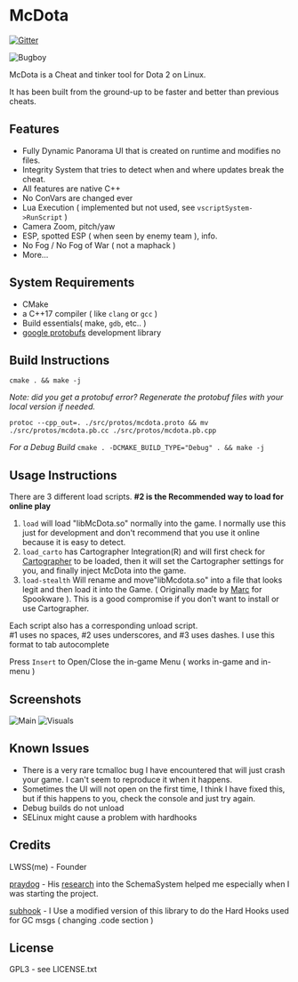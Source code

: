 # McDota 

[![Gitter](https://badges.gitter.im/McDota/community.svg)](https://gitter.im/McDota/community?utm_source=badge&utm_medium=badge&utm_campaign=pr-badge)

![Bugboy](https://i.imgur.com/qC9hz14.png)

McDota is a Cheat and tinker tool for Dota 2 on Linux.

It has been built from the ground-up to be faster and better than previous cheats.

## Features
* Fully Dynamic Panorama UI that is created on runtime and modifies no files.
* Integrity System that tries to detect when and where updates break the cheat.
* All features are native C++
* No ConVars are changed ever
* Lua Execution ( implemented but not used, see `vscriptSystem->RunScript` )
* Camera Zoom, pitch/yaw
* ESP, spotted ESP ( when seen by enemy team ), info.
* No Fog / No Fog of War ( not a maphack )
* More...
## System Requirements
* CMake
* a C++17 compiler ( like `clang` or `gcc` )
* Build essentials( make, `gdb`, etc.. )
* [google protobufs](https://github.com/protocolbuffers/protobuf) development library
## Build Instructions
`cmake . && make -j`

*Note: did you get a protobuf error? Regenerate the protobuf files with your local version if needed.*

`protoc --cpp_out=. ./src/protos/mcdota.proto && mv ./src/protos/mcdota.pb.cc ./src/protos/mcdota.pb.cpp`

*For a Debug Build*
`cmake . -DCMAKE_BUILD_TYPE="Debug" . && make -j`

## Usage Instructions
There are 3 different load scripts.
 **#2 is the Recommended way to load for online play**


 1. `load` will load "libMcDota.so" normally into the game. I normally use this just for development and don't recommend that you use it online because it is easy to detect.
 2. `load_carto` has Cartographer Integration(R) and will first check for [Cartographer](https://github.com/LWSS/Cartographer) to be loaded, then it will set the Cartographer settings for you, and finally inject McDota into the game. 
 3. `load-stealth` Will rename and move"libMcdota.so" into a file that looks legit and then load it into the Game. ( Originally made by [Marc](https://github.com/Marc3842h) for Spookware ). This is a good compromise if you don't want to install or use Cartographer.


Each script also has a corresponding unload script.  
#1 uses no spaces, #2 uses underscores, and #3 uses dashes. I use this format to tab autocomplete

Press `Insert` to Open/Close the in-game Menu ( works in-game and in-menu )
## Screenshots
![Main](https://i.imgur.com/k3HGweu.png)
![Visuals](https://i.imgur.com/MrkXw9Q.png)
## Known Issues
* There is a very rare tcmalloc bug I have encountered that will just crash your game. I can't seem to reproduce it when it happens.
* Sometimes the UI will not open on the first time, I think I have fixed this, but if this happens to you, check the console and just try again.
* Debug builds do not unload
* SELinux might cause a problem with hardhooks

## Credits
LWSS(me) - Founder

[praydog](https://github.com/praydog) - His [research](http://praydog.com/index.php/2015/06/24/an-analysis-of-the-source-2-engine-part-1-the-schema-system/) into the SchemaSystem helped me especially when I was starting the project.

[subhook](https://github.com/Zeex/subhook) - I Use a modified version of this library to do the Hard Hooks used for GC msgs ( changing .code section )

## License
GPL3 - 
see LICENSE.txt
